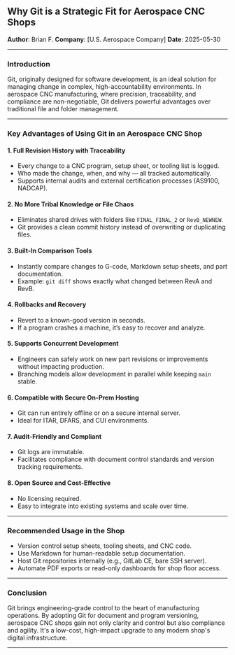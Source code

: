 ## Why Git is a Strategic Fit for Aerospace CNC Shops

**Author**: Brian F.
**Company**: \[U.S. Aerospace Company]
**Date**: 2025-05-30

---

### Introduction

Git, originally designed for software development, is an ideal solution for managing change in complex, high-accountability environments. In aerospace CNC manufacturing, where precision, traceability, and compliance are non-negotiable, Git delivers powerful advantages over traditional file and folder management.

---

### Key Advantages of Using Git in an Aerospace CNC Shop

#### 1. **Full Revision History with Traceability**

* Every change to a CNC program, setup sheet, or tooling list is logged.
* Who made the change, when, and why — all tracked automatically.
* Supports internal audits and external certification processes (AS9100, NADCAP).

#### 2. **No More Tribal Knowledge or File Chaos**

* Eliminates shared drives with folders like `FINAL_FINAL_2` or `RevB_NEWNEW`.
* Git provides a clean commit history instead of overwriting or duplicating files.

#### 3. **Built-In Comparison Tools**

* Instantly compare changes to G-code, Markdown setup sheets, and part documentation.
* Example: `git diff` shows exactly what changed between RevA and RevB.

#### 4. **Rollbacks and Recovery**

* Revert to a known-good version in seconds.
* If a program crashes a machine, it’s easy to recover and analyze.

#### 5. **Supports Concurrent Development**

* Engineers can safely work on new part revisions or improvements without impacting production.
* Branching models allow development in parallel while keeping `main` stable.

#### 6. **Compatible with Secure On-Prem Hosting**

* Git can run entirely offline or on a secure internal server.
* Ideal for ITAR, DFARS, and CUI environments.

#### 7. **Audit-Friendly and Compliant**

* Git logs are immutable.
* Facilitates compliance with document control standards and version tracking requirements.

#### 8. **Open Source and Cost-Effective**

* No licensing required.
* Easy to integrate into existing systems and scale over time.

---

### Recommended Usage in the Shop

* Version control setup sheets, tooling sheets, and CNC code.
* Use Markdown for human-readable setup documentation.
* Host Git repositories internally (e.g., GitLab CE, bare SSH server).
* Automate PDF exports or read-only dashboards for shop floor access.

---

### Conclusion

Git brings engineering-grade control to the heart of manufacturing operations. By adopting Git for document and program versioning, aerospace CNC shops gain not only clarity and control but also compliance and agility. It's a low-cost, high-impact upgrade to any modern shop's digital infrastructure.

---

